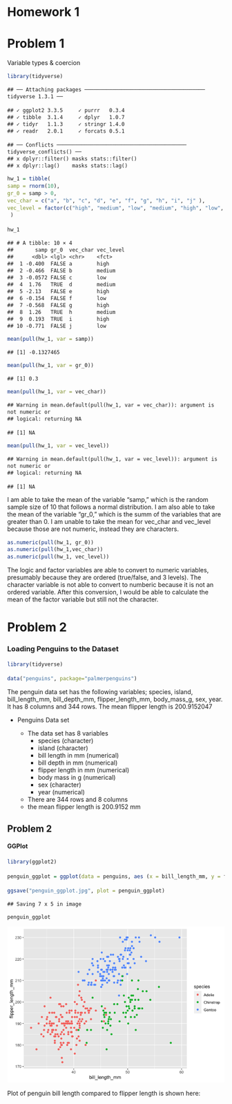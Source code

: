 Homework 1
================

# Problem 1

Variable types & coercion

``` r
library(tidyverse)
```

    ## ── Attaching packages ─────────────────────────────────────── tidyverse 1.3.1 ──

    ## ✓ ggplot2 3.3.5     ✓ purrr   0.3.4
    ## ✓ tibble  3.1.4     ✓ dplyr   1.0.7
    ## ✓ tidyr   1.1.3     ✓ stringr 1.4.0
    ## ✓ readr   2.0.1     ✓ forcats 0.5.1

    ## ── Conflicts ────────────────────────────────────────── tidyverse_conflicts() ──
    ## x dplyr::filter() masks stats::filter()
    ## x dplyr::lag()    masks stats::lag()

``` r
hw_1 = tibble( 
samp = rnorm(10),
gr_0 = samp > 0,
vec_char = c("a", "b", "c", "d", "e", "f", "g", "h", "i", "j" ),
vec_level = factor(c("high", "medium", "low", "medium", "high", "low", "high", "medium", "high", "low"))
 )

hw_1
```

    ## # A tibble: 10 × 4
    ##       samp gr_0  vec_char vec_level
    ##      <dbl> <lgl> <chr>    <fct>    
    ##  1 -0.400  FALSE a        high     
    ##  2 -0.466  FALSE b        medium   
    ##  3 -0.0572 FALSE c        low      
    ##  4  1.76   TRUE  d        medium   
    ##  5 -2.13   FALSE e        high     
    ##  6 -0.154  FALSE f        low      
    ##  7 -0.568  FALSE g        high     
    ##  8  1.26   TRUE  h        medium   
    ##  9  0.193  TRUE  i        high     
    ## 10 -0.771  FALSE j        low

``` r
mean(pull(hw_1, var = samp))
```

    ## [1] -0.1327465

``` r
mean(pull(hw_1, var = gr_0))
```

    ## [1] 0.3

``` r
mean(pull(hw_1, var = vec_char))
```

    ## Warning in mean.default(pull(hw_1, var = vec_char)): argument is not numeric or
    ## logical: returning NA

    ## [1] NA

``` r
mean(pull(hw_1, var = vec_level))
```

    ## Warning in mean.default(pull(hw_1, var = vec_level)): argument is not numeric or
    ## logical: returning NA

    ## [1] NA

I am able to take the mean of the variable “samp,” which is the random
sample size of 10 that follows a normal distribution. I am also able to
take the mean of the variable “gr\_0,” which is the summ of the
variables that are greater than 0. I am unable to take the mean for
vec\_char and vec\_level because those are not numeric, instead they are
characters.

``` r
as.numeric(pull(hw_1, gr_0))
as.numeric(pull(hw_1,vec_char))
as.numeric(pull(hw_1, vec_level))
```

The logic and factor variables are able to convert to numeric variables,
presumably because they are ordered (true/false, and 3 levels). The
character variable is not able to convert to numberic because it is not
an ordered variable. After this conversion, I would be able to calculate
the mean of the factor variable but still not the character.

# Problem 2

### Loading Penguins to the Dataset

``` r
library(tidyverse)

data("penguins", package="palmerpenguins")
```

The penguin data set has the following variables; species, island,
bill\_length\_mm, bill\_depth\_mm, flipper\_length\_mm, body\_mass\_g,
sex, year. It has 8 columns and 344 rows. The mean flipper length is
200.9152047

-   Penguins Data set

    -   The data set has 8 variables
        -   species (character)
        -   island (character)
        -   bill length in mm (numerical)  
        -   bill depth in mm (numerical)
        -   flipper length in mm (numerical)
        -   body mass in g (numerical)
        -   sex (character)
        -   year (numerical)
    -   There are 344 rows and 8 columns
    -   the mean flipper length is 200.9152 mm

## Problem 2

#### GGPlot

``` r
library(ggplot2)

penguin_ggplot = ggplot(data = penguins, aes (x = bill_length_mm, y = flipper_length_mm, color = species)) + geom_point()

ggsave("penguin_ggplot.jpg", plot = penguin_ggplot)
```

    ## Saving 7 x 5 in image

``` r
penguin_ggplot
```

![](template_files/figure-gfm/ggplot-1.png)<!-- -->

Plot of penguin bill length compared to flipper length is shown here:
